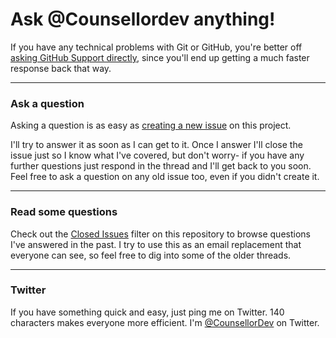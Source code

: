 
# Ask @Counsellordev anything!

If you have any technical problems with Git or GitHub, you're better off 
[asking GitHub Support directly](https://github.com/contact), since you'll
end up getting a much faster response back that way.

---

### Ask a question

Asking a question is as easy as
[creating a new issue](https://github.com/counsellordev/ama/issues/new) on this
project.

I'll try to answer it as soon as I can get to it. Once I answer I'll close the
issue just so I know what I've covered, but don't worry- if you have any further
questions just respond in the thread and I'll get back to you soon. Feel free to
ask a question on any old issue too, even if you didn't create it.

---

### Read some questions

Check out the [Closed Issues](https://github.com/counsellordev/ama/issues?sort=created&direction=desc&state=closed&page=1)
filter on this repository to browse questions I've answered in the past. I try
to use this as an email replacement that everyone can see, so feel free to dig
into some of the older threads.

---

### Twitter

If you have something quick and easy, just ping me on Twitter. 140 characters
makes everyone more efficient. I'm [@CounsellorDev](https://twitter.com/CounsellorDev) on
Twitter.
